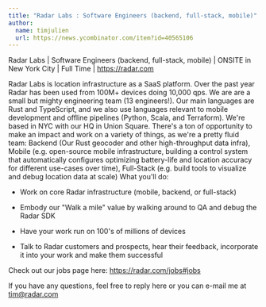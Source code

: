 ```yaml
---
title: "Radar Labs : Software Engineers (backend, full-stack, mobile)"
author:
  name: timjulien
  url: https://news.ycombinator.com/item?id=40565106
---
```

Radar Labs | Software Engineers (backend, full-stack, mobile) | ONSITE in New York City | Full Time | <a href="https:&#x2F;&#x2F;radar.com" rel="nofollow">https:&#x2F;&#x2F;radar.com</a>

Radar Labs is location infrastructure as a SaaS platform. Over the past year Radar has been used from 100M+ devices doing 10,000 qps. We are are a small but mighty engineering team (13 engineers!). Our main languages are Rust and TypeScript, and we also use languages relevant to mobile development and offline pipelines (Python, Scala, and Terraform). We&#x27;re based in NYC with our HQ in Union Square. There&#x27;s a ton of opportunity to make an impact and work on a variety of things, as we&#x27;re a pretty fluid team: Backend (Our Rust geocoder and other high-throughput data infra), Mobile (e.g. open-source mobile infrastructure, building a control system that automatically configures optimizing battery-life and location accuracy for different use-cases over time), Full-Stack (e.g. build tools to visualize and debug location data at scale)
What you&#x27;ll do:

- Work on core Radar infrastructure (mobile, backend, or full-stack)

- Embody our &quot;Walk a mile&quot; value by walking around to QA and debug the Radar SDK

- Have your work run on 100&#x27;s of millions of devices

- Talk to Radar customers and prospects, hear their feedback, incorporate it into your work and make them successful

Check out our jobs page here: <a href="https:&#x2F;&#x2F;radar.com&#x2F;jobs#jobs" rel="nofollow">https:&#x2F;&#x2F;radar.com&#x2F;jobs#jobs</a>

If you have any questions, feel free to reply here or you can e-mail me at tim@radar.com
